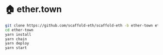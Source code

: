 # 🏠 ether.town 

```bash
git clone https://github.com/scaffold-eth/scaffold-eth -b ether-town ether-town
cd ether-town
yarn install
yarn chain
yarn deploy
yarn start
```
